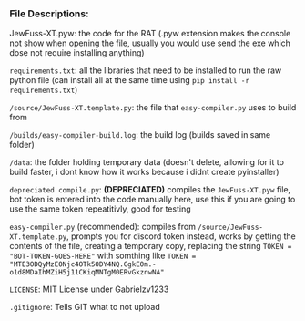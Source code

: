 ### File Descriptions:
JewFuss-XT.pyw: the code for the RAT (.pyw extension makes the console not show when opening the file, usually you would use send the exe which dose not require installing anything)

`requirements.txt`: all the libraries that need to be installed to run the raw python file (can install all at the same time using `pip install -r requirements.txt`)

`/source/JewFuss-XT.template.py`: the file that `easy-compiler.py` uses to build from

`/builds/easy-compiler-build.log`: the build log (builds saved in same folder)

`/data`: the folder holding temporary data (doesn't delete, allowing for it to build faster, i dont know how it works because i didnt create pyinstaller)

`depreciated compile.py`: **(DEPRECIATED)** compiles the `JewFuss-XT.pyw` file, bot token is entered into the code manually here, use this if you are going to use the same token repeatitivly, good for testing

`easy-compiler.py` (recommended): compiles from `/source/JewFuss-XT.template.py`, prompts you for discord token instead, works by getting the contents of the file, creating a temporary copy, replacing the string `TOKEN = "BOT-TOKEN-GOES-HERE"` with somthing like `TOKEN = "MTE3ODQyMzE0Njc4OTk5ODY4NQ.GgkE0m.-o1d8MDaIhMZiH5j11CKiqMNTgM0ERvGkznwNA"`

`LICENSE`: MIT License under Gabrielzv1233

`.gitignore`: Tells GIT what to not upload